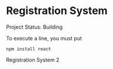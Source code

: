 <h1>Registration System</h1>

Project Status: Building

To execute a line, you must put

```npm install react```

Registration System 2
